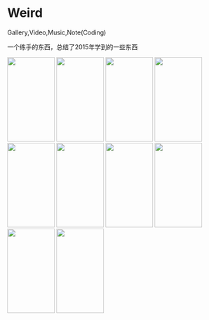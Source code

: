 # Weird
Gallery,Video,Music,Note(Coding)

一个练手的东西，总结了2015年学到的一些东西

<img width="108" height="192" src="http://7q5fat.com1.z0.glb.clouddn.com/WeirdScreenshot_2016-03-04-09-49-31-762_Weird.png" />
<img width="108" height="192" src="http://7q5fat.com1.z0.glb.clouddn.com/WeirdScreenshot_2016-03-04-09-49-43-115_Weird.png" />
<img width="108" height="192" src="http://7q5fat.com1.z0.glb.clouddn.com/WeirdScreenshot_2016-03-04-09-50-02-575_Weird.png" />
<img width="108" height="192" src="http://7q5fat.com1.z0.glb.clouddn.com/WeirdScreenshot_2016-03-04-09-50-05-853_Weird.png" />
<img width="108" height="192" src="http://7q5fat.com1.z0.glb.clouddn.com/WeirdScreenshot_2016-03-04-09-50-21-949_Weird.png" />
<img width="108" height="192" src="http://7q5fat.com1.z0.glb.clouddn.com/WeirdScreenshot_2016-03-04-09-50-58-184_Weird.png" />
<img width="108" height="192" src="http://7q5fat.com1.z0.glb.clouddn.com/WeirdScreenshot_2016-03-04-09-51-03-322_Weird.png" />
<img width="108" height="192" src="http://7q5fat.com1.z0.glb.clouddn.com/WeirdScreenshot_2016-03-04-09-51-10-806_Weird.png" />
<img width="108" height="192" src="http://7q5fat.com1.z0.glb.clouddn.com/WeirdScreenshot_2016-03-04-09-51-16-188_Weird.png" />
<img width="108" height="192" src="http://7q5fat.com1.z0.glb.clouddn.com/WeirdScreenshot_2016-03-04-09-51-35-864_Weird.png" />
